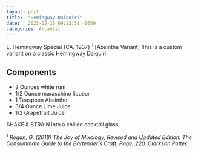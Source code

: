 ```yaml
---
layout: post
title:  "Hemingway Daiquiri"
date:   2023-02-26 09:22:38 -0600
categories: Arcanist
---
```



E. Hemingway Special {CA. 1937} <Sup>1</sup> [Absinthe Variant]
This is a custom variant on a classic Hemingway Daiquiri 

## Components
 
* 2 Ounces white rum
* 1/2 Ounce maraschino liqueur
* 1 Teaspoon Absinthe
* 3/4 Ounce Lime Juice
* 1/2 Grapefruit Juice


SHAKE & STRAIN into a chilled cocktail glass. 

<sup>1</sup> *Regan, G. (2018) The Joy of Mixology, Revised and Updated Edition: The Consummate Guide to the Bartender’s Craft. Page, 220. Clarkson Potter.*
